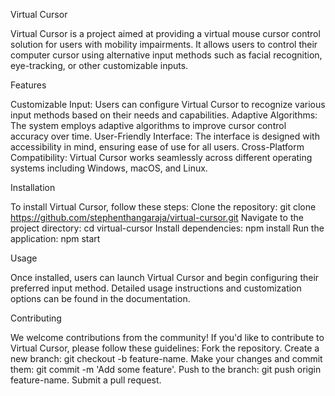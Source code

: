 Virtual Cursor

Virtual Cursor is a project aimed at providing a virtual mouse cursor control solution for users with mobility impairments. It allows users to control their computer cursor using alternative input methods such as facial recognition, eye-tracking, or other customizable inputs.

Features

Customizable Input: Users can configure Virtual Cursor to recognize various input methods based on their needs and capabilities.
Adaptive Algorithms: The system employs adaptive algorithms to improve cursor control accuracy over time.
User-Friendly Interface: The interface is designed with accessibility in mind, ensuring ease of use for all users.
Cross-Platform Compatibility: Virtual Cursor works seamlessly across different operating systems including Windows, macOS, and Linux.

Installation

To install Virtual Cursor, follow these steps:
Clone the repository: git clone https://github.com/stephenthangaraja/virtual-cursor.git
Navigate to the project directory: cd virtual-cursor
Install dependencies: npm install
Run the application: npm start

Usage

Once installed, users can launch Virtual Cursor and begin configuring their preferred input method. Detailed usage instructions and customization options can be found in the documentation.

Contributing

We welcome contributions from the community! If you'd like to contribute to Virtual Cursor, please follow these guidelines:
Fork the repository.
Create a new branch: git checkout -b feature-name.
Make your changes and commit them: git commit -m 'Add some feature'.
Push to the branch: git push origin feature-name.
Submit a pull request.
